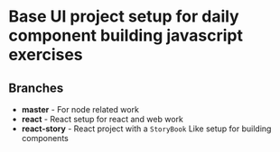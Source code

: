 # Base UI project setup for daily component building javascript exercises

## Branches
* **master** - For node related work
* **react** - React setup for react and web work
* **react-story** - React project with a `StoryBook` Like setup for building components
